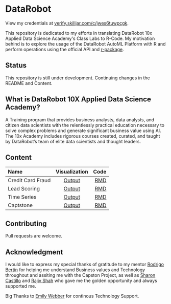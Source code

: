 # DataRobot

View my credentials at [verify.skilljar.com/c/jwes6tuwpcgk](https://verify.skilljar.com/c/jwes6tuwpcgk).

This repository is dedicated to my efforts in translating DataRobot 10x Applied Data Science Academy's Class Labs to R-Code. My motivation behind is to explore the usage of the DataRobot AutoML Platform with R and perform operations using the official API and [r-package](https://cran.r-project.org/web/packages/datarobot/datarobot.pdf).

## Status
This repository is still under development. Continuing changes in the README and Content. 

## What is DataRobot 10X Applied Data Science Academy?
A Training program that provides business analysts, data analysts, and citizen data scientists with the relentlessly practical education necessary to solve complex problems and generate significant business value using AI. The 10x Academy includes rigorous courses created, curated, and taught by DataRobot’s team of elite data scientists and thought leaders.  


## Content

| Name  | Visualization  | Code |
| :------------ |:---------------:| -----:|
| Credit Card Fraud      | [Output](https://raw.githubusercontent.com/imrohankataria/DataRobot/master/plots/Credit_Card_Fraud.png) | [RMD](https://github.com/imrohankataria/DataRobot/blob/master/Credit_Card_Fraud.Rmd) |
| Lead Scoring      | [Output](https://raw.githubusercontent.com/imrohankataria/DataRobot/master/plots/leadscore.png)        |   [RMD](https://github.com/imrohankataria/DataRobot/blob/master/LeadScoring.Rmd) |
| Time Series      | [Output](#)        |   [RMD](#) |
| Captstone      | [Output](#)        |   [RMD](#) |


## Contributing
Pull requests are welcome.

## Acknowledgment
I would like to express my special thanks of gratitude to my mentor [Rodrigo Bertin](https://www.linkedin.com/in/rodrigo-bertin-brazil/) for helping me understand Business values and Technology throughout and assiting me with the Capston Project,  as well as [Sharon Castillo](https://www.linkedin.com/in/sharon-castillo/) and [Rajiv Shah](https://www.linkedin.com/in/rcshah/) who gave me the golden opportunity and always supported me.

Big Thanks to [Emily Webber](https://www.linkedin.com/in/emily-webber-1802a180/) for continous Technology Support. 
